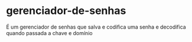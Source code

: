 # gerenciador-de-senhas
É um gerenciador de senhas que salva e codifica uma senha e decodifica quando passada a chave e domínio
